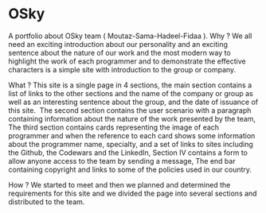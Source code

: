 # OSky
A portfolio about OSky team ( Moutaz-Sama-Hadeel-Fidaa ).
Why ?
We all need an exciting introduction about our personality and an exciting sentence about the nature of our work and the most modern way to highlight the work of each programmer and to demonstrate the effective characters is a simple site with introduction to the group or company.

What ?
This site is a single page in 4 sections, the main section contains a list of links to the other sections and the name of the company or group as well as an interesting sentence about the group, and the date of issuance of this site.
 The second section contains the user scenario with a paragraph containing information about the nature of the work presented by the team,
The third section contains cards representing the image of each programmer and when the reference to each card shows some information about the programmer name, specialty, and a set of links to sites including the Github, the Codewars and the LinkedIn,
Section IV contains a form to allow anyone access to the team by sending a message,
The end bar containing copyright and links to some of the policies used in our country.

How ?
We started to meet and then we planned and determined the requirements for this site and we divided the page into several sections and distributed to the team.
